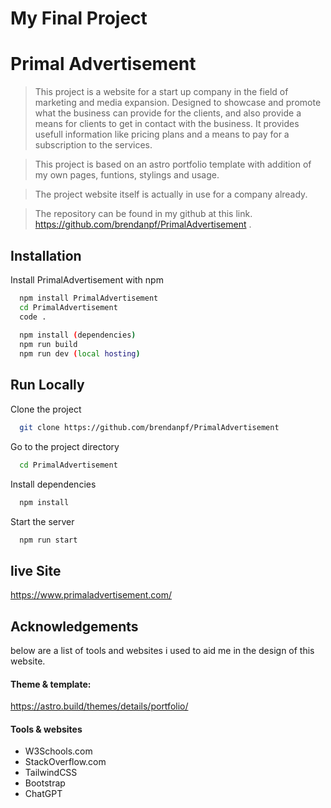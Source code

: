 
# My Final Project

# Primal Advertisement

>This project is a website for a start up company in the field of marketing and media expansion. Designed to showcase and promote what the business can provide for the clients, and also provide a means for clients to get in contact with the business. It provides usefull information like pricing plans and a means to pay for a subscription to the services.

>This project is based on an astro portfolio template with addition of my own pages, funtions, stylings and usage.

>The project website itself is actually in use for a company already.

>The repository can be found in my github at this link. https://github.com/brendanpf/PrimalAdvertisement .


## Installation

Install PrimalAdvertisement with npm

```bash
  npm install PrimalAdvertisement
  cd PrimalAdvertisement
  code .
  
  npm install (dependencies)
  npm run build
  npm run dev (local hosting)
```

## Run Locally

Clone the project

```bash
  git clone https://github.com/brendanpf/PrimalAdvertisement
```

Go to the project directory

```bash
  cd PrimalAdvertisement
```

Install dependencies

```bash
  npm install
```

Start the server

```bash
  npm run start
```


## live Site

https://www.primaladvertisement.com/


## Acknowledgements

below are a list of tools and websites i used to aid me in the design of this website.

#### Theme & template:

  https://astro.build/themes/details/portfolio/

#### Tools & websites

 - W3Schools.com 
 - StackOverflow.com
 - TailwindCSS
 - Bootstrap
 - ChatGPT